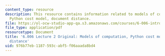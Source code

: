 ```yaml
---
content_type: resource
description: This resource contains information related to models of computation,
  Python cost model, document distance.
file: https://ol-ocw-studio-app-qa.s3.amazonaws.com/courses/6-006-introduction-to-algorithms-fall-2011/976b77eb1187593cabf5f06aaada8bd4_MIT6_006F11_lec02_orig.pdf
file_type: application/pdf
resourcetype: Document
title: '6.006 Lecture 2 Original: Models of computation, Python cost model, document
  distance'
uid: 976b77eb-1187-593c-abf5-f06aaada8bd4
---
```

